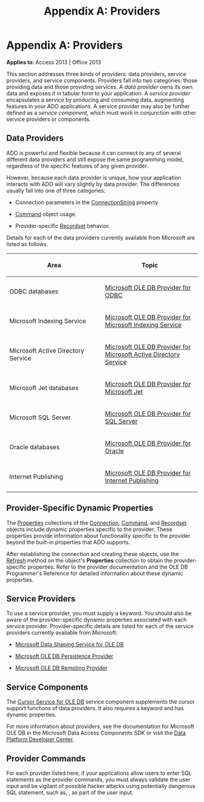 ﻿---
title: 'Appendix A: Providers'
TOCTitle: 'Appendix A: Providers'
ms:assetid: b3f92279-8d66-ad59-71c4-c0448168125a
ms:mtpsurl: https://msdn.microsoft.com/library/JJ249857(v=office.15)
ms:contentKeyID: 48547207
ms.date: 09/18/2015
mtps_version: v=office.15
---

# Appendix A: Providers


**Applies to**: Access 2013 | Office 2013


This section addresses three kinds of providers: data providers, service providers, and service components. Providers fall into two categories: those providing data and those providing services. A *data provider* owns its own data and exposes it in tabular form to your application. A *service provider* encapsulates a service by producing and consuming data, augmenting features in your ADO applications. A service provider may also be further defined as a *service component*, which must work in conjunction with other service providers or components.

## Data Providers

ADO is powerful and flexible because it can connect to any of several different data providers and still expose the same programming model, regardless of the specific features of any given provider.

However, because each data provider is unique, how your application interacts with ADO will vary slightly by data provider. The differences usually fall into one of three categories:

  - Connection parameters in the [ConnectionString](connectionstring-property-ado.md) property.

  - [Command](command-object-ado.md) object usage.

  - Provider-specific [Recordset](recordset-object-ado.md) behavior.

Details for each of the data providers currently available from Microsoft are listed as follows.

<table>
<colgroup>
<col style="width: 50%" />
<col style="width: 50%" />
</colgroup>
<thead>
<tr class="header">
<th><p>Area</p></th>
<th><p>Topic</p></th>
</tr>
</thead>
<tbody>
<tr class="odd">
<td><p>ODBC databases</p></td>
<td><p><a href="microsoft-ole-db-provider-for-odbc.md">Microsoft OLE DB Provider for ODBC</a></p></td>
</tr>
<tr class="even">
<td><p>Microsoft Indexing Service</p></td>
<td><p><a href="microsoft-ole-db-provider-for-microsoft-indexing-service.md">Microsoft OLE DB Provider for Microsoft Indexing Service</a></p></td>
</tr>
<tr class="odd">
<td><p>Microsoft Active Directory Service</p></td>
<td><p><a href="microsoft-ole-db-provider-for-microsoft-active-directory-service.md">Microsoft OLE DB Provider for Microsoft Active Directory Service</a></p></td>
</tr>
<tr class="even">
<td><p>Microsoft Jet databases</p></td>
<td><p><a href="microsoft-ole-db-provider-for-microsoft-jet.md">Microsoft OLE DB Provider for Microsoft Jet</a></p></td>
</tr>
<tr class="odd">
<td><p>Microsoft SQL Server</p></td>
<td><p><a href="microsoft-ole-db-provider-for-sql-server.md">Microsoft OLE DB Provider for SQL Server</a></p></td>
</tr>
<tr class="even">
<td><p>Oracle databases</p></td>
<td><p><a href="microsoft-ole-db-provider-for-oracle.md">Microsoft OLE DB Provider for Oracle</a></p></td>
</tr>
<tr class="odd">
<td><p>Internet Publishing</p></td>
<td><p><a href="microsoft-ole-db-provider-for-internet-publishing.md">Microsoft OLE DB Provider for Internet Publishing</a></p></td>
</tr>
</tbody>
</table>


## Provider-Specific Dynamic Properties

The [Properties](properties-collection-ado.md) collections of the [Connection](connection-object-ado.md), [Command](command-object-ado.md), and [Recordset](recordset-object-ado.md) objects include dynamic properties specific to the provider. These properties provide information about functionality specific to the provider beyond the built-in properties that ADO supports.

After establishing the connection and creating these objects, use the [Refresh](refresh-method-ado.md) method on the object's **Properties** collection to obtain the provider-specific properties. Refer to the provider documentation and the OLE DB Programmer's Reference for detailed information about these dynamic properties.

## Service Providers

To use a service provider, you must supply a keyword. You should also be aware of the provider-specific dynamic properties associated with each service provider. Provider-specific details are listed for each of the service providers currently available from Microsoft:

  - [Microsoft Data Shaping Service for OLE DB](microsoft-data-shaping-service-for-ole-db-ado-service-provider.md)

  - [Microsoft OLE DB Persistence Provider](microsoft-ole-db-persistence-provider-ado-service-provider.md)

  - [Microsoft OLE DB Remoting Provider](microsoft-ole-db-remoting-provider-ado-service-provider.md)

## Service Components

The [Cursor Service for OLE DB](microsoft-cursor-service-for-ole-db-ado-service-component.md) service component supplements the cursor support functions of data providers. It also requires a keyword and has dynamic properties.

For more information about providers, see the documentation for Microsoft OLE DB in the Microsoft Data Access Components SDK or visit the [Data Platform Developer Center](https://msdn.microsoft.com/data/default.aspx).

## Provider Commands

For each provider listed here, if your applications allow users to enter SQL statements as the provider commands, you must always validate the user input and be vigilant of possible hacker attacks using potentially dangerous SQL statement, such as, , as part of the user input.

